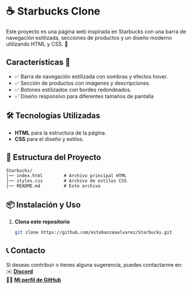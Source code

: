 # ☕ Starbucks Clone

Este proyecto es una página web inspirada en Starbucks con una barra de navegación estilizada, secciones de productos y un diseño moderno utilizando HTML y CSS. 🚀

## Características 📌

- ✅ Barra de navegación estilizada con sombras y efectos hover.
- ✅ Sección de productos con imágenes y descripciones.
- ✅ Botones estilizados con bordes redondeados.
- ✅ Diseño responsivo para diferentes tamaños de pantalla

## 🛠️ Tecnologías Utilizadas

- **HTML** para la estructura de la página.
- **CSS** para el diseño y estilos.

## 📂 Estructura del Proyecto

```plaintext
Starbucks/
│── index.html        # Archivo principal HTML
│── styles.css        # Archivo de estilos CSS
│── README.md         # Este archivo
```

## 📦 Instalación y Uso 

1. **Clona este repositorio**  
   ```bash
   git clone https://github.com/estebanzeaalvarez/Starbucks.git

## 📞 Contacto

Si deseas contribuir o tienes alguna sugerencia, puedes contactarme en:  
✉️ **[Discord](https://discord.com/users/estebanzea777)**  
👨‍💻 **[Mi perfil de GitHub](https://github.com/estebanzeaalvarez)**  

